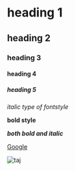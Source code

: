 #  heading 1
## heading 2
### heading 3
#### heading 4
##### heading 5
*italic type of fontstyle*

**bold style**

***both bold and italic***

[Google](https://www.google.com/search?q=google&oq=google&aqs=chrome..69i57.17808j0j1&sourceid=chrome&ie=UTF-8)

![taj](https://c.ndtvimg.com/2021-08/aa8qno6_taj-mahal-night-photo-istock_625x300_20_August_21.jpg)
